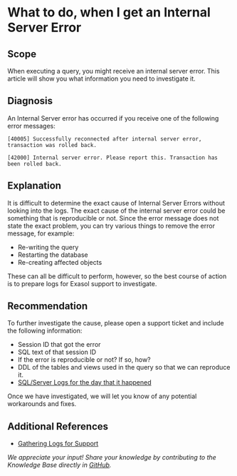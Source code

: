 # What to do, when I get an Internal Server Error 
## Scope

When executing a query, you might receive an internal server error. This article will show you what information you need to investigate it.

## Diagnosis

An Internal Server error has occurred if you receive one of the following error messages:


```
[40005] Successfully reconnected after internal server error, transaction was rolled back.
```

```
[42000] Internal server error. Please report this. Transaction has been rolled back. 
```
## Explanation

It is difficult to determine the exact cause of Internal Server Errors without looking into the logs. The exact cause of the internal server error could be something that is reproducible or not. Since the error message does not state the exact problem, you can try various things to remove the error message, for example:

* Re-writing the query
* Restarting the database
* Re-creating affected objects

These can all be difficult to perform, however, so the best course of action is to prepare logs for Exasol support to investigate. 

## Recommendation

To further investigate the cause, please open a support ticket and include the following information:

* Session ID that got the error
* SQL text of that session ID
* If the error is reproducible or not? If so, how?
* DDL of the tables and views used in the query so that we can reproduce it.
* [SQL/Server Logs for the day that it happened](https://docs.exasol.com/administration/on-premise/support/logs_files_for_sql_server_processes.htm)

Once we have investigated, we will let you know of any potential workarounds and fixes.

## Additional References

* [Gathering Logs for Support](https://docs.exasol.com/db/latest/administration/on-premise/support.htm)

*We appreciate your input! Share your knowledge by contributing to the Knowledge Base directly in [GitHub](https://github.com/exasol/public-knowledgebase).* 